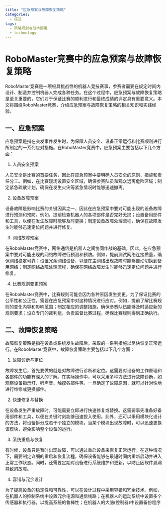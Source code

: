 ```yaml
---  
title: "应急预案与故障恢复策略"  
categories:  
  - 综述  
tags: 
  - 策略规划与战术部署 
  - technology  
---  
```


# RoboMaster竞赛中的应急预案与故障恢复策略

RoboMaster竞赛是一项极具挑战性的机器人竞技赛事，参赛者需要在规定时间内设计、制造并控制机器人完成各种任务。在这个过程中，应急预案与故障恢复策略是至关重要的，它们对于保证比赛的顺利进行和最终成绩的评定具有重要意义。本文将围绕RoboMaster竞赛，介绍应急预案与故障恢复策略的相关知识和实践经验。

## 一、应急预案

应急预案是指在突发事件发生时，为保障人员安全、设备正常运行和比赛顺利进行所制定的一系列应对措施。在RoboMaster竞赛中，应急预案主要包括以下几个方面：

1. 人员安全预案

人员安全是比赛的首要任务，因此在应急预案中要明确人员安全的原则、措施和责任分工。例如，在比赛现场设置安全区域，确保参赛队员和观众远离危险区域；制定紧急疏散计划，确保在发生火灾等紧急情况时能够迅速撤离。

2. 设备故障预案

设备故障是影响比赛的关键因素之一，因此在应急预案中要对可能出现的设备故障进行预测和预防。例如，提前检查机器人的各项部件是否完好无损；设置备用部件和工具，以便在发生故障时能够及时更换；制定设备故障处理流程，确保在故障发生时能够迅速定位问题并进行修复。

3. 网络故障预案

在RoboMaster竞赛中，网络通信是机器人之间协同作战的基础。因此，在应急预案中要对可能出现的网络故障进行预测和预防。例如，提前测试网络连接质量，确保网络稳定可靠；设置冗余网络设备，以便在主网络出现故障时能够自动切换到备用网络；制定网络故障处理流程，确保在网络故障发生时能够迅速定位问题并进行修复。

4. 比赛规则变更预案

在RoboMaster竞赛中，比赛规则可能会因为各种原因发生变更。为了保证比赛的公平性和公正性，需要在应急预案中对这种情况进行应对。例如，提前了解比赛规则的变化内容和影响范围；制定相应的调整措施，确保参赛队伍能够及时适应新的规则要求；设立专门的裁判组，负责监督比赛过程，确保比赛规则得到正确执行。

## 二、故障恢复策略

故障恢复策略是指在设备或系统发生故障后，采取的一系列措施以尽快恢复正常运行。在RoboMaster竞赛中，故障恢复策略主要包括以下几个方面：

1. 故障诊断与定位

故障发生后，首先要做的就是对故障进行诊断和定位。这需要对设备的工作原理和各部件的功能有深入的了解。在实际操作中，可以采用多种方法进行故障诊断，如观察设备指示灯、听声音、触摸各部件等。一旦确定了故障原因，就可以针对性地进行维修或更换部件。

2. 快速修复与替换

在设备发生严重故障时，可能需要立即进行快速修复或替换。这需要事先准备好备用部件和工具，以便在关键时刻能够迅速投入使用。此外，还可以采用模块化设计的方法，将设备拆分成若干个独立的模块，当某个模块出现故障时，可以迅速更换该模块，避免影响整个设备的运行。

3. 系统重启与恢复

有时候，设备只是暂时出现故障，可以通过重启设备来恢复正常运行。在这种情况下，需要制定详细的重启和恢复流程，确保设备能够在最短时间内重新启动并进入正常工作状态。同时，还需要定期对设备进行系统维护和更新，以防止因软件漏洞导致的故障。

4. 容错与冗余设计

为了提高设备的稳定性和可靠性，可以在设计过程中采用容错和冗余技术。例如，在机器人的控制系统中设置冗余电源和通信线路；在机器人的运动系统中设置多个传感器和执行器，以提高系统的鲁棒性；在机器人的大脑(控制器)中设置备份程序 
